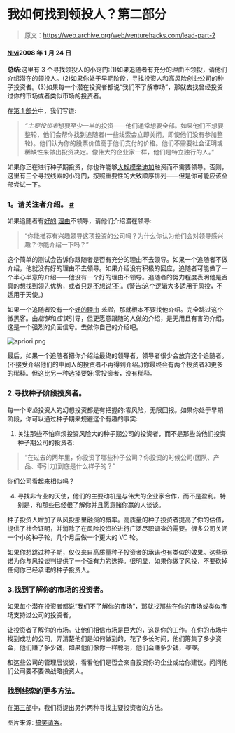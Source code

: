 # 我如何找到领投人？第二部分

> 原文：<https://web.archive.org/web/venturehacks.com/lead-part-2>

#### [Nivi](/web/20221208094047/https://venturehacks.com/about)2008 年 1 月 24 日

**总结**:这里有 3 个寻找领投人的小窍门:(1)如果追随者有充分的理由不领投，请他们介绍潜在的领投人。(2)如果你处于早期阶段，寻找投资人和高风险创业公司的种子投资者。(3)如果每一个潜在投资者都说“我们不了解市场”，那就去找曾经投资过你的市场或者类似市场的投资者。

在[第 1 部分](/web/20221208094047/https://venturehacks.com/articles/lead)中，我们写道:

> *“主要投资者*想要至少一半的投资——他们通常想要全部。如果他们不想要整轮，他们会帮你找到追随者(一些线索会立即关闭，即使他们没有参加整轮)。他们认为你的股票价值高于他们支付的价格。他们不需要社会证明或稀缺性来做出投资决定。像伟大的企业家一样，他们是特立独行的人。”

如果你正在进行种子期投资，你也许能够[大规模辛迪加](/web/20221208094047/https://venturehacks.com/articles/lead#mass)融资而不需要领导。否则，这里有三个寻找线索的小窍门，按照重要性的大致顺序排列——但是你可能应该全部尝试一下。

### 1。请关注者介绍。 [#](#introductions)

如果追随者有[好的](/web/20221208094047/https://venturehacks.com/articles/lead#vc-reasons) [理由](/web/20221208094047/https://venturehacks.com/articles/lead#angel-reasons)不领导，请他们介绍潜在领导:

> “你能推荐有兴趣领导这项投资的公司吗？为什么你认为他们会对领导感兴趣？你能介绍一下吗？”

这个简单的测试会告诉你跟随者是否有充分的理由不去领导。如果一个追随者不做介绍，他就没有好的理由不去领导。如果介绍没有积极的回应，追随者可能做了一个半心半意的介绍——他没有一个好的理由不领导。追随者的努力程度表明他是否真的想找到领先优势，或者只是[不想说‘不’](/web/20221208094047/https://venturehacks.com/articles/lead#no)。(警告:这个逻辑大多适用于风投，不适用于天使。)

如果一个追随者没有一个[好的理由](/web/20221208094047/https://venturehacks.com/articles/lead#vc-reasons) *先验*，那就根本不要找他介绍。完全跳过这个微黑客。由*能够*和*应该*引导，但更愿意跟随的人做的介绍，是无用且有害的介绍。这是一个强烈的负面信号。去做你自己的介绍吧。

![apriori.png](img/fb50fe8e220a295c0b7aca0d2b7e476e.png)

最后，如果一个追随者把你介绍给最终的领导者，领导者很少会放弃这个追随者。(不接受介绍他们的中间人的投资者不再得到介绍。)你最终会有两个投资者和更多的稀释。但这比另一种选择要好:零投资者，没有稀释。

### 2.寻找种子阶段投资者。

每一个*专业*投资人的幻想投资都是有把握的:零风险，无限回报。如果你处于早期阶段，你可以通过种子期来规避这个有趣的事实:

1.  关注那些不怕麻烦投资风险大的种子期公司的投资者，而不是那些*说*他们投资种子期公司的投资者:

> “在过去的两年里，你投资了哪些种子公司？你投资的时候公司(团队、产品、牵引力)到底是什么样子的？”

你们公司看起来相似吗？

4.  寻找非专业的天使，他们的主要动机是与伟大的企业家合作，而不是盈利。特别是，和那些已经很了解你并且愿意赌你赢的人谈谈。

种子投资人增加了从风投那里融资的概率。高质量的种子投资者提高了你的估值，提供了社会证明，并消除了在风险投资轮进行广泛尽职调查的需要。很多公司关闭一个小的种子轮，几个月后做一个更大的 VC 轮。

如果你想跳过种子期，仅仅来自高质量种子投资者的承诺也有类似的效果。这些承诺为你与风投谈判提供了一个强有力的选择。很明显，如果你做了风投，不要砍掉任何你已经承诺的种子投资人。

### 3.找到了解你的市场的投资者。

如果每个潜在投资者都说“我们不了解你的市场”，那就找那些在你的市场或类似市场支持过公司的投资者。

让投资者了解你的市场。让他们相信市场是巨大的，这是你的工作。在你的市场中找到成功的公司，弄清楚他们是如何做到的，花了多长时间，他们筹集了多少资金，他们赚了多少钱，如果他们像你一样聪明，他们会赚多少钱，*等等*。

和这些公司的管理层谈谈，看看他们是否会亲自投资你的企业或给你建议。问问他们公司要不要做战略投资人。

### 找到线索的更多方法。

在[第三部](/web/20221208094047/https://venturehacks.com/articles/lead-part-3)中，我们将提出另外两种寻找主要投资者的方法。

图片来源: [搞笑请客](https://web.archive.org/web/20221208094047/http://funnytreat.com/)。